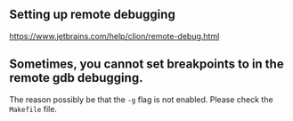 ## Setting up remote debugging
https://www.jetbrains.com/help/clion/remote-debug.html

## Sometimes, you cannot set breakpoints to in the remote gdb debugging.

The reason possibly be that the `-g` flag is not enabled. Please check the `Makefile` file.
